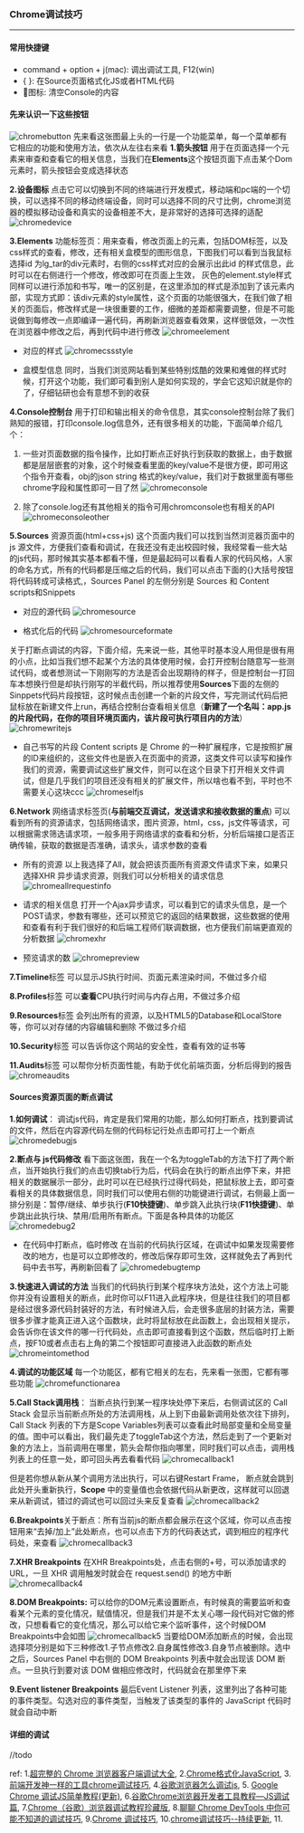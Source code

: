 ### Chrome调试技巧

***

#### 常用快捷键
- command + option + j(mac): 调出调试工具, F12(win)
- { }: 在Source页面格式化JS或者HTML代码
- 🚫图标: 清空Console的内容



#### 先来认识一下这些按钮
![chromebutton](../images/chromebutton.png)
先来看这张图最上头的一行是一个功能菜单，每一个菜单都有它相应的功能和使用方法，依次从左往右来看
**1.箭头按钮**
用于在页面选择一个元素来审查和查看它的相关信息，当我们在**Elements**这个按钮页面下点击某个Dom元素时，箭头按钮会变成选择状态


**2.设备图标**
点击它可以切换到不同的终端进行开发模式，移动端和pc端的一个切换，可以选择不同的移动终端设备，同时可以选择不同的尺寸比例，chrome浏览器的模拟移动设备和真实的设备相差不大，是非常好的选择可选择的适配
![chromedevice](../images/chromedevice.png)


**3.Elements** 功能标签页：用来查看，修改页面上的元素，包括DOM标签，以及css样式的查看，修改，还有相关盒模型的图形信息，下图我们可以看到当我鼠标选择id 为lg_tar的div元素时，右侧的css样式对应的会展示出此id 的样式信息，此时可以在右侧进行一个修改，修改即可在页面上生效， 灰色的element.style样式同样可以进行添加和书写，唯一的区别是，在这里添加的样式是添加到了该元素内部，实现方式即：该div元素的style属性，这个页面的功能很强大，在我们做了相关的页面后，修改样式是一块很重要的工作，细微的差距都需要调整，但是不可能说做到每修改一点即编译一遍代码，再刷新浏览器查看效果，这样很低效，一次性在浏览器中修改之后，再到代码中进行修改
![chromeelement](../images/chromeelement.png)

- 对应的样式
![chromecssstyle](../images/chromecssstyle.png)

- 盒模型信息
同时，当我们浏览网站看到某些特别炫酷的效果和难做的样式时候，打开这个功能，我们即可看到别人是如何实现的，学会它这知识就是你的了，仔细钻研也会有意想不到的收获


**4.Console控制台**
用于打印和输出相关的命令信息，其实console控制台除了我们熟知的报错，打印console.log信息外，还有很多相关的功能，下面简单介绍几个：
1. 一些对页面数据的指令操作，比如打断点正好执行到获取的数据上，由于数据都是层层嵌套的对象，这个时候查看里面的key/value不是很方便，即可用这个指令开查看，obj的json string 格式的key/value，我们对于数据里面有哪些chrome字段和属性即可一目了然
![chromeconsole](../images/chromeconsole.png)

2. 除了console.log还有其他相关的指令可用chromconsole也有相关的API
![chromeconsoleother](../images/chromeconsoleother.png)


**5.Sources** 资源页面(html+css+js)
这个页面内我们可以找到当然浏览器页面中的js 源文件，方便我们查看和调试，在我还没有走出校园时候，我经常看一些大站的js代码，那时候其实基本都看不懂，但是最起码可以看看人家的代码风格，人家的命名方式，所有的代码都是压缩之后的代码，我们可以点击下面的{}大括号按钮将代码转成可读格式,，Sources Panel 的左侧分别是 Sources 和 Content scripts和Snippets

- 对应的源代码
![chromesource](../images/chromesource.png)

- 格式化后的代码
![chromesourceformate](../images/chromesourceformate.png)

关于打断点调试的内容，下面介绍，先来说一些，其他平时基本没人用但是很有用的小点，比如当我们想不起某个方法的具体使用时候，会打开控制台随意写一些测试代码，或者想测试一下刚刚写的方法是否会出现期待的样子，但是控制台一打回车本想换行但是却执行刚写的半截代码，所以推荐使用**Sources**下面的左侧的Sinppets代码片段按钮，这时候点击创建一个新的片段文件，写完测试代码后把鼠标放在新建文件上run，再结合控制台查看相关信息（**新建了一个名叫：app.js的片段代码，在你的项目环境页面内，该片段可执行项目内的方法**）
![chromewritejs](../images/chromewritejs.png)

- 自己书写的片段
Content scripts 是 Chrome 的一种扩展程序，它是按照扩展的ID来组织的，这些文件也是嵌入在页面中的资源，这类文件可以读写和操作我们的资源，需要调试这些扩展文件，则可以在这个目录下打开相关文件调试，但是几乎我们的项目还没有相关的扩展文件，所以啥也看不到，平时也不需要关心这块ccc 
![chromeselfjs](../images/chromeselfjs.png)


**6.Network** 网络请求标签页(**与前端交互调试，发送请求和接收数据的重点**)
可以看到所有的资源请求，包括网络请求，图片资源，html，css，js文件等请求，可以根据需求筛选请求项，一般多用于网络请求的查看和分析，分析后端接口是否正确传输，获取的数据是否准确，请求头，请求参数的查看

- 所有的资源
以上我选择了All，就会把该页面所有资源文件请求下来，如果只选择XHR 异步请求资源，则我们可以分析相关的请求信息
![chromeallrequestinfo](../images/chromeallrequestinfo.png)

- 请求的相关信息
打开一个Ajax异步请求，可以看到它的请求头信息，是一个POST请求，参数有哪些，还可以预览它的返回的结果数据，这些数据的使用和查看有利于我们很好的和后端工程师们联调数据，也方便我们前端更直观的分析数据
![chromexhr](../images/chromexhr.png)

- 预览请求的数
![chromepreview](../images/chromepreview.png)


**7.Timeline**标签
可以显示JS执行时间、页面元素渲染时间，不做过多介绍


**8.Profiles**标签
可以**查看**CPU执行时间与内存占用，不做过多介绍


**9.Resources**标签
会列出所有的资源，以及HTML5的Database和LocalStore等，你可以对存储的内容编辑和删除 不做过多介绍


**10.Security**标签
可以告诉你这个网站的安全性，查看有效的证书等


**11.Audits**标签
可以帮你分析页面性能，有助于优化前端页面，分析后得到的报告
![chromeaudits](../images/chromeaudits.png)



#### Sources资源页面的断点调试
**1.如何调试**：
调试js代码，肯定是我们常用的功能，那么如何打断点，找到要调试的文件，然后在内容源代码左侧的代码标记行处点击即可打上一个断点
![chromedebugjs](../images/chromedebugjs.png)


**2.断点与 js代码修改**
看下面这张图，我在一个名为toggleTab的方法下打了两个断点，当开始执行我们的点击切换tab行为后，代码会在执行的断点出停下来，并把相关的数据展示一部分，此时可以在已经执行过得代码处，把鼠标放上去，即可查看相关的具体数据信息，同时我们可以使用右侧的功能键进行调试，右侧最上面一排分别是：暂停/继续、单步执行(**F10快捷键**)、单步跳入此执行块(**F11快捷键**)、单步跳出此执行块、禁用/启用所有断点。下面是各种具体的功能区
![chromedebug2](../images/chromedebug2.png)

- 在代码中打断点，临时修改
在当前的代码执行区域，在调试中如果发现需要修改的地方，也是可以立即修改的，修改后保存即可生效，这样就免去了再到代码中去书写，再刷新回看了
![chromedebugtemp](../images/chromedebugtemp.png)


**3.快速进入调试的方法**
当我们的代码执行到某个程序块方法处，这个方法上可能你并没有设置相关的断点，此时你可以F11进入此程序块，但是往往我们的项目都是经过很多源代码封装好的方法，有时候进入后，会走很多底层的封装方法，需要很多步骤才能真正进入这个函数块，此时将鼠标放在此函数上，会出现相关提示，会告诉你在该文件的哪一行代码处，点击即可直接看到这个函数，然后临时打上断点，按F10或者点击右上角的第二个按钮即可直接进入此函数的断点处
![chromeintomethod](../images/chromeintomethod.png)


**4.调试的功能区域**
每一个功能区，都有它相关的左右，先来看一张图，它都有哪些功能
![chromefunctionarea](../images/chromefunctionarea.png)


**5.Call Stack调用栈**：
当断点执行到某一程序块处停下来后，右侧调试区的 Call Stack 会显示当前断点所处的方法调用栈，从上到下由最新调用处依次往下排列，Call Stack 列表的下方是Scope Variables列表可以查看此时局部变量和全局变量的值。图中可以看出，我们最先走了toggleTab这个方法，然后走到了一个更新对象的方法上，当前调用在哪里，箭头会帮你指向哪里，同时我们可以点击，调用栈列表上的任意一处，即可回头再去看看代码
![chromecallback1](../images/chromecallback1.png)

但是若你想从新从某个调用方法出执行，可以右键Restart Frame， 断点就会跳到此处开头重新执行，**Scope** 中的变量值也会依据代码从新更改，这样就可以回退来从新调试，错过的调试也可以回过头来反复查看
![chromecallback2](../images/chromecallback2.png)


**6.Breakpoints**关于断点：所有当前js的断点都会展示在这个区域，你可以点击按钮用来“去掉/加上”此处断点，也可以点击下方的代码表达式，调到相应的程序代码处，来查看
![chromecallback3](../images/chromecallback3.png)


**7.XHR Breakpoints**
在XHR Breakpoints处，点击右侧的+号，可以添加请求的URL，一旦 XHR 调用触发时就会在 request.send() 的地方中断
![chromecallback4](../images/chromecallback4.png)


**8.DOM Breakpoints:**
可以给你的DOM元素设置断点，有时候真的需要监听和查看某个元素的变化情况，赋值情况，但是我们并是不太关心哪一段代码对它做的修改，只想看看它的变化情况，那么可以给它来个监听事件，这个时候DOM Breakpoints中会如图
![chromecallback5](../images/chromecallback5.png)
当要给DOM添加断点的时候，会出现选择项分别是如下三种修改1.子节点修改2.自身属性修改3.自身节点被删除。选中之后，Sources Panel 中右侧的 DOM Breakpoints 列表中就会出现该 DOM 断点。一旦执行到要对该 DOM 做相应修改时，代码就会在那里停下来


**9.Event listener Breakpoints** 
最后Event Listener 列表，这里列出了各种可能的事件类型。勾选对应的事件类型，当触发了该类型的事件的 JavaScript 代码时就会自动中断



#### 详细的调试
//todo



ref:
1.[超完整的 Chrome 浏览器客户端调试大全](http://web.jobbole.com/89344/),   2.[Chrome格式化JavaScript](https://www.cnblogs.com/chucklu/p/9101066.html),   3.[前端开发神一样的工具chrome调试技巧](https://blog.csdn.net/nanjingshida/article/details/72775687),   4.[谷歌浏览器怎么调试js](https://www.cnblogs.com/hongmaju/p/5115801.html),  5. [Google Chrome 调试JS简单教程(更新)](https://www.cnblogs.com/mq0036/p/3850035.html),   6.[谷歌Chrome浏览器开发者工具教程—JS调试篇](https://blog.csdn.net/cyyax/article/details/51242720),   7.[Chrome（谷歌）浏览器调试教程珍藏版](https://blog.csdn.net/milogenius/article/details/78897745),   8.[聊聊 Chrome DevTools 中你可能不知道的调试技巧](http://web.jobbole.com/95089/),   9.[Chrome 调试技巧](http://web.jobbole.com/95178/),   10.[chrome调试技巧--持续更新](https://www.cnblogs.com/freeyiyi1993/p/3620670.html),   11.